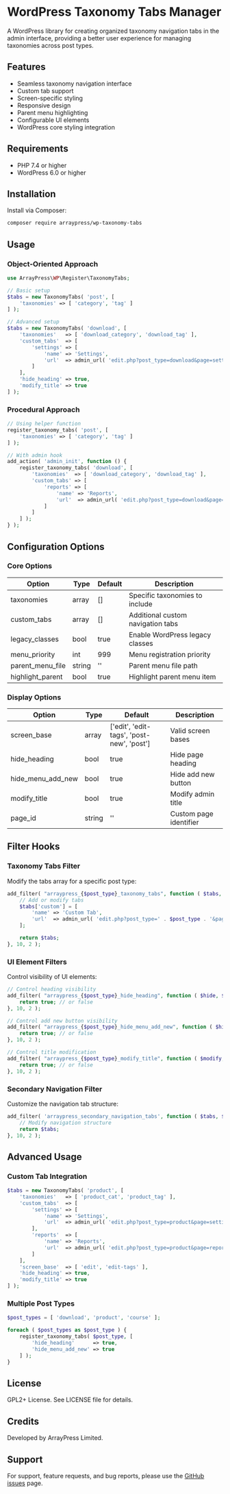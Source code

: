 # WordPress Taxonomy Tabs Manager

A WordPress library for creating organized taxonomy navigation tabs in the admin interface, providing a better user experience for managing taxonomies across post types.

## Features

- Seamless taxonomy navigation interface
- Custom tab support
- Screen-specific styling
- Responsive design
- Parent menu highlighting
- Configurable UI elements
- WordPress core styling integration

## Requirements

- PHP 7.4 or higher
- WordPress 6.0 or higher

## Installation

Install via Composer:

```bash
composer require arraypress/wp-taxonomy-tabs
```

## Usage

### Object-Oriented Approach

```php
use ArrayPress\WP\Register\TaxonomyTabs;

// Basic setup
$tabs = new TaxonomyTabs( 'post', [
	'taxonomies' => [ 'category', 'tag' ]
] );

// Advanced setup
$tabs = new TaxonomyTabs( 'download', [
	'taxonomies'   => [ 'download_category', 'download_tag' ],
	'custom_tabs'  => [
		'settings' => [
			'name' => 'Settings',
			'url'  => admin_url( 'edit.php?post_type=download&page=settings' )
		]
	],
	'hide_heading' => true,
	'modify_title' => true
] );
```

### Procedural Approach

```php
// Using helper function
register_taxonomy_tabs( 'post', [
	'taxonomies' => [ 'category', 'tag' ]
] );

// With admin hook
add_action( 'admin_init', function () {
	register_taxonomy_tabs( 'download', [
		'taxonomies'  => [ 'download_category', 'download_tag' ],
		'custom_tabs' => [
			'reports' => [
				'name' => 'Reports',
				'url'  => admin_url( 'edit.php?post_type=download&page=reports' )
			]
		]
	] );
} );
```

## Configuration Options

### Core Options

| Option | Type | Default | Description |
|--------|------|---------|-------------|
| taxonomies | array | [] | Specific taxonomies to include |
| custom_tabs | array | [] | Additional custom navigation tabs |
| legacy_classes | bool | true | Enable WordPress legacy classes |
| menu_priority | int | 999 | Menu registration priority |
| parent_menu_file | string | '' | Parent menu file path |
| highlight_parent | bool | true | Highlight parent menu item |

### Display Options

| Option | Type | Default | Description |
|--------|------|---------|-------------|
| screen_base | array | ['edit', 'edit-tags', 'post-new', 'post'] | Valid screen bases |
| hide_heading | bool | true | Hide page heading |
| hide_menu_add_new | bool | true | Hide add new button |
| modify_title | bool | true | Modify admin title |
| page_id | string | '' | Custom page identifier |

## Filter Hooks

### Taxonomy Tabs Filter

Modify the tabs array for a specific post type:

```php
add_filter( "arraypress_{$post_type}_taxonomy_tabs", function ( $tabs, $post_type ) {
	// Add or modify tabs
	$tabs['custom'] = [
		'name' => 'Custom Tab',
		'url'  => admin_url( 'edit.php?post_type=' . $post_type . '&page=custom' )
	];

	return $tabs;
}, 10, 2 );
```

### UI Element Filters

Control visibility of UI elements:

```php
// Control heading visibility
add_filter( "arraypress_{$post_type}_hide_heading", function ( $hide, $post_type ) {
	return true; // or false
}, 10, 2 );

// Control add new button visibility
add_filter( "arraypress_{$post_type}_hide_menu_add_new", function ( $hide, $post_type ) {
	return true; // or false
}, 10, 2 );

// Control title modification
add_filter( "arraypress_{$post_type}_modify_title", function ( $modify, $post_type ) {
	return true; // or false
}, 10, 2 );
```

### Secondary Navigation Filter

Customize the navigation tab structure:

```php
add_filter( 'arraypress_secondary_navigation_tabs', function ( $tabs, $page_id ) {
	// Modify navigation structure
	return $tabs;
}, 10, 2 );
```

## Advanced Usage

### Custom Tab Integration

```php
$tabs = new TaxonomyTabs( 'product', [
	'taxonomies'   => [ 'product_cat', 'product_tag' ],
	'custom_tabs'  => [
		'settings' => [
			'name' => 'Settings',
			'url'  => admin_url( 'edit.php?post_type=product&page=settings' )
		],
		'reports'  => [
			'name' => 'Reports',
			'url'  => admin_url( 'edit.php?post_type=product&page=reports' )
		]
	],
	'screen_base'  => [ 'edit', 'edit-tags' ],
	'hide_heading' => true,
	'modify_title' => true
] );
```

### Multiple Post Types

```php
$post_types = [ 'download', 'product', 'course' ];

foreach ( $post_types as $post_type ) {
	register_taxonomy_tabs( $post_type, [
		'hide_heading'      => true,
		'hide_menu_add_new' => true
	] );
}
```

## License

GPL2+ License. See LICENSE file for details.

## Credits

Developed by ArrayPress Limited.

## Support

For support, feature requests, and bug reports, please use the [GitHub issues](https://github.com/arraypress/wp-taxonomy-tabs/issues) page.